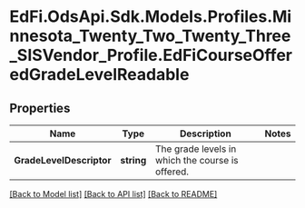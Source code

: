 # EdFi.OdsApi.Sdk.Models.Profiles.Minnesota_Twenty_Two_Twenty_Three_SISVendor_Profile.EdFiCourseOfferedGradeLevelReadable
## Properties

Name | Type | Description | Notes
------------ | ------------- | ------------- | -------------
**GradeLevelDescriptor** | **string** | The grade levels in which the course is offered. | 

[[Back to Model list]](../README.md#documentation-for-models) [[Back to API list]](../README.md#documentation-for-api-endpoints) [[Back to README]](../README.md)

